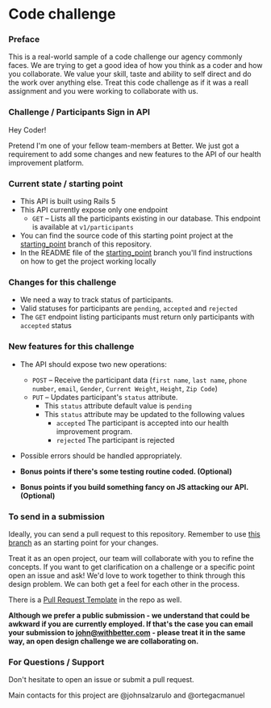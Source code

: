 # Code challenge

### Preface
This is a real-world sample of a code challenge our agency commonly faces. We are trying to get a good idea of how you think as a coder and how you collaborate. We value your skill, taste and ability to self direct and do the work over anything else. Treat this code challenge as if it was a reall assignment and you were working to collaborate with us. 

### Challenge / Participants Sign in API

Hey Coder!

Pretend I'm one of your fellow team-members at Better. We just got a requirement to add some changes and new features to the API of our health improvement platform.

### Current state / starting point

- This API is built using Rails 5
- This API currently expose only one endpoint
  - `GET` – Lists all the participants existing in our database. This endpoint is available at `v1/participants`
- You can find the source code of this starting point project at the [starting_point](https://github.com/withbetterco/code-challenge/tree/starting_point) branch of this repository.
- In the README file of the [starting_point](https://github.com/withbetterco/code-challenge/tree/starting_point) branch you'll find instructions on how to get the project working locally

### Changes for this challenge

- We need a way to track status of participants.
- Valid statuses for participants are `pending`, `accepted` and `rejected`
- The `GET` endpoint listing participants must return only participants with `accepted` status

### New features for this challenge

- The API should expose two new operations:

  - `POST` – Receive the participant data (`first name`, `last name`, `phone number`, `email`, `Gender`, `Current Weight`, `Height`, `Zip Code`)
  - `PUT` – Updates participant's `status` attribute.
    - This `status` attribute default value is `pending`
    - This `status` attribute may be updated to the following values
      - `accepted` The participant is accepted into our health improvement program.
      - `rejected` The participant is rejected

- Possible errors should be handled appropriately.
- **Bonus points if there's some testing routine coded. (Optional)**
- **Bonus points if you build something fancy on JS attacking our API. (Optional)**


### To send in a submission

Ideally, you can send a pull request to this repository. Remember to use [this branch](https://github.com/withbetterco/code-challenge/tree/starting_point) as an starting point for your changes.

Treat it as an open project, our team will collaborate with you to refine the concepts. If you want to get clarification on a challenge or a specific point open an issue and ask! We'd love to work together to think through this design problem. We can both get a feel for each other in the process.

There is a [Pull Request Template](https://github.com/withbetterco/code-challenge/blob/master/PULL_REQUEST_TEMPLATE.md) in the repo as well.

**Although we prefer a public submission - we understand that could be awkward if you are currently employed. If that's the case you can email your submission to john@withbetter.com - please treat it in the same way, an open design challenge we are collaborating on.**


### For Questions / Support
Don't hesitate to open an issue or submit a pull request. 

Main contacts for this project are @johnsalzarulo and @ortegacmanuel 
